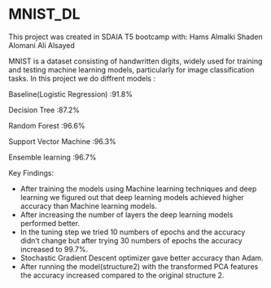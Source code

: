 # MNIST_DL
This project was created in SDAIA T5 bootcamp with:
Hams Almalki
Shaden Alomani
Ali Alsayed

MNIST is a dataset consisting of handwritten digits, widely used for training and testing machine learning models, particularly for image classification tasks. In this project we do diffrent models :

Baseline(Logistic Regression) :91.8%

Decision Tree :87.2%

Random Forest :96.6%

Support Vector Machine :96.3%

Ensemble learning :96.7%

Key Findings:
- After training the models using Machine learning techniques and deep learning we figured out that deep learning models achieved higher accuracy than Machine learning models.
- After increasing the number of layers the deep learning models performed better.
- In the tuning step we tried 10 numbers of epochs and the accuracy didn’t change but after trying 30 numbers of epochs the accuracy increased to 99.7%.
- Stochastic Gradient Descent optimizer gave better accuracy than Adam.
- After running the model(structure2)  with the transformed PCA features the accuracy increased compared to the original structure 2.
